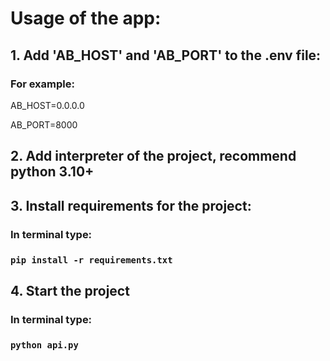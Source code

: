 # Usage of the app:
## 1. Add 'AB_HOST' and 'AB_PORT' to the .env file:
### For example:
AB_HOST=0.0.0.0

AB_PORT=8000

## 2. Add interpreter of the project, recommend python 3.10+
## 3. Install requirements for the project:
### In terminal type: 
### ```pip install -r requirements.txt```
## 4. Start the project
### In terminal type:
### ```python api.py```
